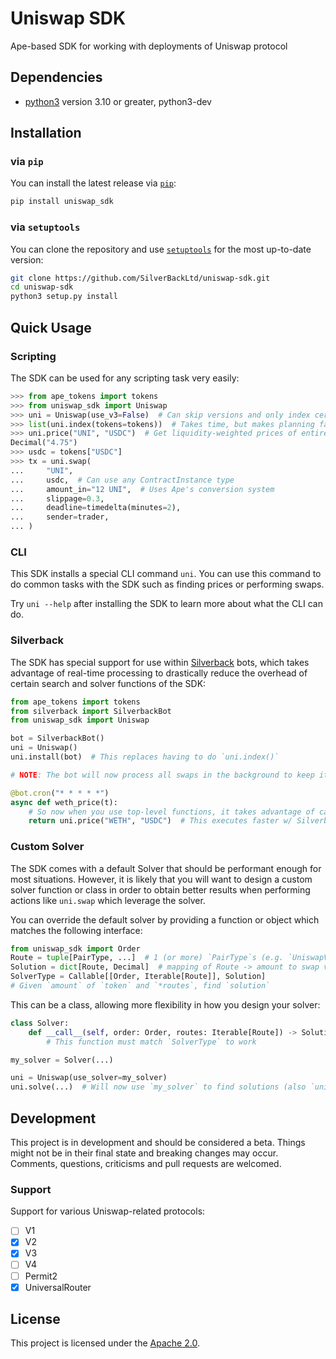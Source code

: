 # Uniswap SDK

Ape-based SDK for working with deployments of Uniswap protocol

## Dependencies

- [python3](https://www.python.org/downloads) version 3.10 or greater, python3-dev

## Installation

### via `pip`

You can install the latest release via [`pip`](https://pypi.org/project/pip/):

```bash
pip install uniswap_sdk
```

### via `setuptools`

You can clone the repository and use [`setuptools`](https://github.com/pypa/setuptools) for the most up-to-date version:

```bash
git clone https://github.com/SilverBackLtd/uniswap-sdk.git
cd uniswap-sdk
python3 setup.py install
```

## Quick Usage

### Scripting

The SDK can be used for any scripting task very easily:

```py
>>> from ape_tokens import tokens
>>> from uniswap_sdk import Uniswap
>>> uni = Uniswap(use_v3=False)  # Can skip versions and only index certain tokens
>>> list(uni.index(tokens=tokens))  # Takes time, but makes planning faster (recommended for scripting)
>>> uni.price("UNI", "USDC")  # Get liquidity-weighted prices of entire index in real-time
Decimal("4.75")
>>> usdc = tokens["USDC"]
>>> tx = uni.swap(
...     "UNI",
...     usdc,  # Can use any ContractInstance type
...     amount_in="12 UNI",  # Uses Ape's conversion system
...     slippage=0.3,
...     deadline=timedelta(minutes=2),
...     sender=trader,
... )
```

### CLI

This SDK installs a special CLI command `uni`.
You can use this command to do common tasks with the SDK such as finding prices or performing swaps.

Try `uni --help` after installing the SDK to learn more about what the CLI can do.

### Silverback

The SDK has special support for use within [Silverback](https://silverback.apeworx.io) bots,
which takes advantage of real-time processing to drastically reduce the overhead of certain search
and solver functions of the SDK:

```py
from ape_tokens import tokens
from silverback import SilverbackBot
from uniswap_sdk import Uniswap

bot = SilverbackBot()
uni = Uniswap()
uni.install(bot)  # This replaces having to do `uni.index()`

# NOTE: The bot will now process all swaps in the background to keep it's indexes up-to-date!

@bot.cron("* * * * *")
async def weth_price(t):
    # So now when you use top-level functions, it takes advantage of cached data in the index
    return uni.price("WETH", "USDC")  # This executes faster w/ Silverback!
```

### Custom Solver

The SDK comes with a default Solver that should be performant enough for most situations.
However, it is likely that you will want to design a custom solver function or class in order
to obtain better results when performing actions like `uni.swap` which leverage the solver.

You can override the default solver by providing a function or object which matches the following interface:

```py
from uniswap_sdk import Order
Route = tuple[PairType, ...]  # 1 (or more) `PairType`s (e.g. `UniswapV2Pair`, etc.)
Solution = dict[Route, Decimal]  # mapping of Route -> amount to swap via Route
SolverType = Callable[[Order, Iterable[Route]], Solution]
# Given `amount` of `token` and `*routes`, find `solution`
```

This can be a class, allowing more flexibility in how you design your solver:

```py
class Solver:
    def __call__(self, order: Order, routes: Iterable[Route]) -> Solution:
        # This function must match `SolverType` to work

my_solver = Solver(...)

uni = Uniswap(use_solver=my_solver)
uni.solve(...)  # Will now use `my_solver` to find solutions (also `uni.swap`)
```

## Development

This project is in development and should be considered a beta.
Things might not be in their final state and breaking changes may occur.
Comments, questions, criticisms and pull requests are welcomed.

### Support

Support for various Uniswap-related protocols:

- [ ] V1
- [x] V2
- [x] V3
- [ ] V4
- [ ] Permit2
- [x] UniversalRouter

## License

This project is licensed under the [Apache 2.0](LICENSE).
